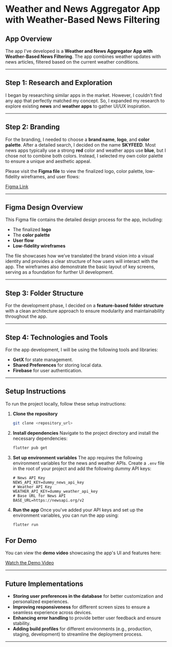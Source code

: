 
# Weather and News Aggregator App with Weather-Based News Filtering

## App Overview
The app I’ve developed is a **Weather and News Aggregator App with Weather-Based News Filtering**. The app combines weather updates with news articles, filtered based on the current weather conditions.

---

## Step 1: Research and Exploration
I began by researching similar apps in the market. However, I couldn't find any app that perfectly matched my concept. So, I expanded my research to explore existing **news** and **weather apps** to gather UI/UX inspiration.

---

## Step 2: Branding
For the branding, I needed to choose a **brand name**, **logo**, and **color palette**. After a detailed search, I decided on the name **SKYFEED**. Most news apps typically use a strong **red** color and weather apps use **blue**, but I chose not to combine both colors. Instead, I selected my own color palette to ensure a unique and aesthetic appeal.

Please visit the **Figma file** to view the finalized logo, color palette, low-fidelity wireframes, and user flows:

[Figma Link](https://www.figma.com/design/d64nrVQmWXn50e6gHrRVQl/Untitled?node-id=0-1&t=gcHqDSygxzmkFTfu-1)

---

## Figma Design Overview
This Figma file contains the detailed design process for the app, including:
- The finalized **logo**
- The **color palette**
- **User flow**
- **Low-fidelity wireframes**

The file showcases how we’ve translated the brand vision into a visual identity and provides a clear structure of how users will interact with the app. The wireframes also demonstrate the basic layout of key screens, serving as a foundation for further UI development.

---

## Step 3: Folder Structure
For the development phase, I decided on a **feature-based folder structure** with a clean architecture approach to ensure modularity and maintainability throughout the app.

---

## Step 4: Technologies and Tools
For the app development, I will be using the following tools and libraries:
- **GetX** for state management.
- **Shared Preferences** for storing local data.
- **Firebase** for user authentication.

---

## Setup Instructions

To run the project locally, follow these setup instructions:

1. **Clone the repository**
   ```bash
   git clone <repository_url>

2. **Install dependencies**
   Navigate to the project directory and install the necessary dependencies:

   ```bash
   flutter pub get
   ```

3. **Set up environment variables**
   The app requires the following environment variables for the news and weather APIs.
   Create a `.env` file in the root of your project and add the following dummy API keys:

   ```plaintext
   # News API Key
   NEWS_API_KEY=dummy_news_api_key
   # Weather API Key
   WEATHER_API_KEY=dummy_weather_api_key
   # Base URL for News API
   BASE_URL=https://newsapi.org/v2
   ```

4. **Run the app**
   Once you've added your API keys and set up the environment variables, you can run the app using:

   ```bash
   flutter run
   ```

## For Demo

You can view the **demo video** showcasing the app's UI and features here:

[Watch the Demo Video](https://drive.google.com/drive/folders/1f_OQuLS5uD0RJVf22GtecsUJ5iWsiFxQ?usp=drive_link)

---

## Future Implementations

* **Storing user preferences in the database** for better customization and personalized experiences.
* **Improving responsiveness** for different screen sizes to ensure a seamless experience across devices.
* **Enhancing error handling** to provide better user feedback and ensure stability.
* **Adding build profiles** for different environments (e.g., production, staging, development) to streamline the deployment process.

---


